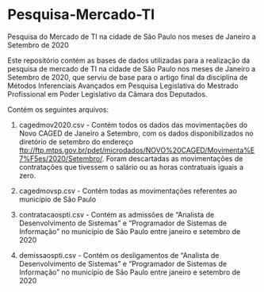 # Pesquisa-Mercado-TI
Pesquisa do Mercado de TI na cidade de São Paulo nos meses de Janeiro a Setembro de 2020

Este repositório contém as bases de dados utilizadas para a realização da pesquisa de mercado de TI na cidade de São Paulo nos meses de Janeiro a Setembro de 2020, que serviu de base para o artigo final da disciplina de Métodos Inferenciais Avançados em Pesquisa Legislativa do Mestrado Profissional em Poder Legislativo da Câmara dos Deputados.

Contém os seguintes arquivos:

1) cagedmov2020.csv - Contém todos os dados das movimentações do Novo CAGED de Janeiro a Setembro, com os dados disponibilizados no diretório de setembro do endereço ftp://ftp.mtps.gov.br/pdet/microdados/NOVO%20CAGED/Movimenta%E7%F5es/2020/Setembro/. Foram descartadas as movimentações de contratações que tivessem o salário ou as horas contratuais iguais a zero.

2) cagedmovsp.csv - Contém todas as movimentações referentes ao município de São Paulo

3) contratacaospti.csv - Contém as admissões de “Analista de Desenvolvimento de Sistemas” e “Programador de Sistemas de Informação” no município de São Paulo entre janeiro e setembro de 2020

4) demissaospti.csv - Contém os desligamentos de “Analista de Desenvolvimento de Sistemas” e “Programador de Sistemas de Informação” no município de São Paulo entre janeiro e setembro de 2020

